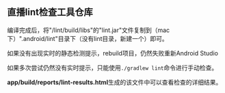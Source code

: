 ## 直播lint检查工具仓库

编译完成后，将"/lint/build/libs"的"lint.jar"文件复制到（mac下）".android/lint"目录下（没有lint目录，新建一个）即可。</br>

如果没有出现实时的静态检测提示，rebuild项目，仍然失败重新Android Studio</br>

如果多次尝试仍然没有实时提示，只能使用```./gradlew lint```命令进行手动检查。</br>

**app/build/reports/lint-results.html**生成的该文件中可以查看检查的详细结果。</br>